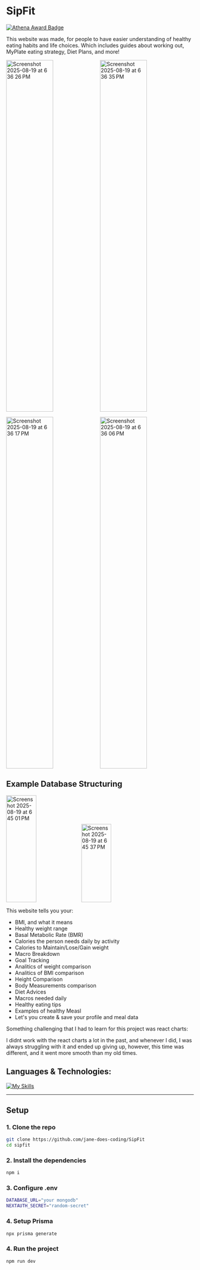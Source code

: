 # SipFit

[![Athena Award Badge](https://img.shields.io/endpoint?url=https%3A%2F%2Faward.athena.hackclub.com%2Fapi%2Fbadge)](https://award.athena.hackclub.com?utm_source=readme)

This website was made, for people to have easier understanding of healthy eating habits and life choices. Which includes guides about working out, MyPlate eating strategy, Diet Plans, and more!

<img width="50%" height="944" alt="Screenshot 2025-08-19 at 6 36 26 PM" src="https://github.com/user-attachments/assets/a193e7ab-5ce1-4dc3-91be-d1fe0240ea1c" /><img width="50%" height="944" alt="Screenshot 2025-08-19 at 6 36 35 PM" src="https://github.com/user-attachments/assets/8b97c44e-ba06-472d-8593-448c380f97b1" />

<img width="50%" height="944" alt="Screenshot 2025-08-19 at 6 36 17 PM" src="https://github.com/user-attachments/assets/6c4717a8-242d-44d1-b8b2-5aa7f524a9b6" /><img width="50%" height="944" alt="Screenshot 2025-08-19 at 6 36 06 PM" src="https://github.com/user-attachments/assets/2e343615-7e40-4ff0-bdbe-2696ea7bffa5" />

## Example Database Structuring

<img width="40%" height="287" alt="Screenshot 2025-08-19 at 6 45 01 PM" src="https://github.com/user-attachments/assets/8d18c648-1a70-4d46-9661-7f2ddeef293b" /><img width="40%" height="210" alt="Screenshot 2025-08-19 at 6 45 37 PM" src="https://github.com/user-attachments/assets/ee24ccec-fdcc-4b0d-898d-74e951c916c2" />

This website tells you your:

- BMI, and what it means
- Healthy weight range
- Basal Metabolic Rate (BMR)
- Calories the person needs daily by activity
- Calories to Maintain/Lose/Gain weight
- Macro Breakdown
- Goal Tracking
- Analitics of weight comparison
- Analitics of BMI comparison
- Height Comparison
- Body Measurements comparison
- Diet Advices
- Macros needed daily
- Healthy eating tips
- Examples of healthy Measl
- Let's you create & save your profile and meal data

Something challenging that I had to learn for this project was react charts:

I didnt work with the react charts a lot in the past, and whenever I did, I was always struggling with it and ended up giving up, however, this time was different, and it went more smooth than my old times.

## Languages & Technologies:

[![My Skills](https://skillicons.dev/icons?i=js,ts,tailwind,mongodb,react,nextjs,prisma)](https://skillicons.dev)

---

## Setup

### 1. Clone the repo

```bash
git clone https://github.com/jane-does-coding/SipFit
cd sipfit
```

### 2. Install the dependencies

```bash
npm i
```

### 3. Configure .env

```bash
DATABASE_URL="your mongodb"
NEXTAUTH_SECRET="random-secret"
```

### 4. Setup Prisma

```bash
npx prisma generate
```

### 4. Run the project

```bash
npm run dev
```
